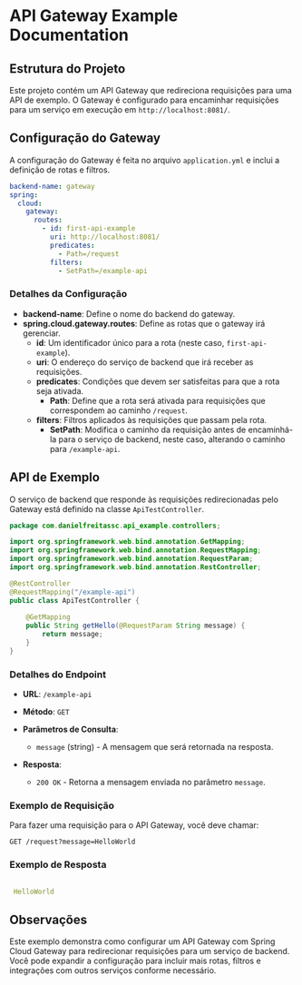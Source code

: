 # API Gateway Example Documentation

## Estrutura do Projeto

Este projeto contém um API Gateway que redireciona requisições para uma API de exemplo. O Gateway é configurado para encaminhar requisições para um serviço em execução em `http://localhost:8081/`.

## Configuração do Gateway

A configuração do Gateway é feita no arquivo `application.yml` e inclui a definição de rotas e filtros.

```yaml
backend-name: gateway
spring:
  cloud:
    gateway:
      routes:
        - id: first-api-example
          uri: http://localhost:8081/
          predicates:
            - Path=/request
          filters:
            - SetPath=/example-api
```

### Detalhes da Configuração

- **backend-name**: Define o nome do backend do gateway.
- **spring.cloud.gateway.routes**: Define as rotas que o gateway irá gerenciar.
  - **id**: Um identificador único para a rota (neste caso, `first-api-example`).
  - **uri**: O endereço do serviço de backend que irá receber as requisições.
  - **predicates**: Condições que devem ser satisfeitas para que a rota seja ativada.
    - **Path**: Define que a rota será ativada para requisições que correspondem ao caminho `/request`.
  - **filters**: Filtros aplicados às requisições que passam pela rota.
    - **SetPath**: Modifica o caminho da requisição antes de encaminhá-la para o serviço de backend, neste caso, alterando o caminho para `/example-api`.

## API de Exemplo

O serviço de backend que responde às requisições redirecionadas pelo Gateway está definido na classe `ApiTestController`.

```java
package com.danielfreitassc.api_example.controllers;

import org.springframework.web.bind.annotation.GetMapping;
import org.springframework.web.bind.annotation.RequestMapping;
import org.springframework.web.bind.annotation.RequestParam;
import org.springframework.web.bind.annotation.RestController;

@RestController
@RequestMapping("/example-api")
public class ApiTestController {
    
    @GetMapping
    public String getHello(@RequestParam String message) {
        return message;
    }
}
```

### Detalhes do Endpoint

- **URL**: `/example-api`
- **Método**: `GET`
- **Parâmetros de Consulta**:
  - `message` (string) - A mensagem que será retornada na resposta.

- **Resposta**:
  - `200 OK` - Retorna a mensagem enviada no parâmetro `message`.

### Exemplo de Requisição

Para fazer uma requisição para o API Gateway, você deve chamar:

```
GET /request?message=HelloWorld
```

### Exemplo de Resposta

```yml

 HelloWorld

```


## Observações

Este exemplo demonstra como configurar um API Gateway com Spring Cloud Gateway para redirecionar requisições para um serviço de backend. Você pode expandir a configuração para incluir mais rotas, filtros e integrações com outros serviços conforme necessário.

